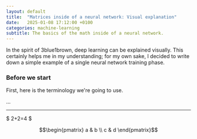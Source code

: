 ```yaml
---
layout: default
title:  "Matrices inside of a neural network: Visual explanation"
date:   2025-01-08 17:12:00 +0100
categories: machine-learning
subtitle: The basics of the math inside of a neural network. 
---
```



In the spirit of 3blue1brown, deep learning can be explained visually. This certainly helps me in my understanding; for my own sake, I decided to write down a simple example of a single neural network training phase. 

### Before we start

First, here is the terminology we're going to use. 

...

---

$
2+2=4
$

$$\begin{pmatrix} a & b \\ c & d \end{pmatrix}$$

